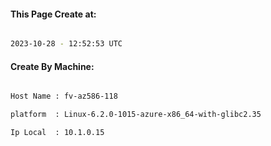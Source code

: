 
   
#### This Page Create at:

```bash

2023-10-28 - 12:52:53 UTC

```

#### Create By Machine:

```bash

Host Name : fv-az586-118

platform  : Linux-6.2.0-1015-azure-x86_64-with-glibc2.35

Ip Local  : 10.1.0.15

```

